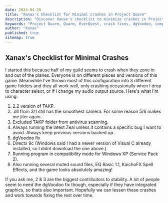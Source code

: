 ```yaml
---
date: 2024-04-20
title: "Xanax's Checklist for Minimal Crashes in Project Quarm"
description: "Discover Xanax's checklist to minimize crashes in Project Quarm, including tips on configurations, dgVoodoo fixes, and compatibility settings."
keywords: "Project Quarm, Quarm, EverQuest, crash fixes, dgVoodoo, compatibility settings, TAKP, Zeal, DirectX 9c"
author: "Xanax"
published: true
sitemap: true
---
```


## Xanax's Checklist for Minimal Crashes

I started this because half of my guild seems to crash when they zone in and out of the planes. Everyone is on different pieces and versions of this game. Meanwhile I've thrown most of this configuration into 3 different game folders and they all work well, only crashing occasionally when I drop to character select, or if I change my audio output source. Here's what I'm using:

1. 2.2 version of TAKP.
2. .dll from 3/1 still has the smoothest camera. For some reason 5/6 makes me jiter again.
3. Excluded TAKP folder from antivirus scanning.
4. Always running the latest Zeal unless it contains a specific bug I want to avoid. Always keep previous versions backed up.
5. dgVoodoo fix
6. Directx 9c (Windows said I had a newer version of Visual C already installed, so I didnt download the one above.)
7. Running program in compatibility mode for Windows XP (Service Pack 2).
8. Also running several muted sound files, EQ Basic 1.1, KaichoFX Spell Effects, and the game looks absolutely amazing!

If you ask me, 2 & 3 are the biggest contributors to stability. A lot of people seem to need the dgVoodoo fix though, especially if they have integrated graphics, so thats also important. Hopefully we can lessen these crashes and work towards fixing the rest over time.
